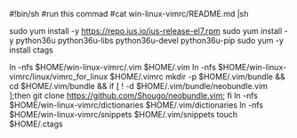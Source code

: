 #!bin/sh
#run this commad
#cat win-linux-vimrc/README.md |sh

sudo yum install -y https://repo.ius.io/ius-release-el7.rpm
sudo yum install -y python36u python36u-libs python36u-devel python36u-pip
sudo yum -y install ctags

ln -nfs $HOME/win-linux-vimrc/.vim $HOME/.vim
ln -nfs $HOME/win-linux-vimrc/linux/vimrc_for_linux $HOME/.vimrc
mkdir -p $HOME/.vim/bundle && cd $HOME/.vim/bundle && if [ ! -d $HOME/.vim/bundle/neobundle.vim ];then git clone https://github.com/Shougo/neobundle.vim; fi
ln -nfs $HOME/win-linux-vimrc/dictionaries $HOME/.vim/dictionaries
ln -nfs $HOME/win-linux-vimrc/snippets $HOME/.vim/snippets
touch $HOME/.ctags
